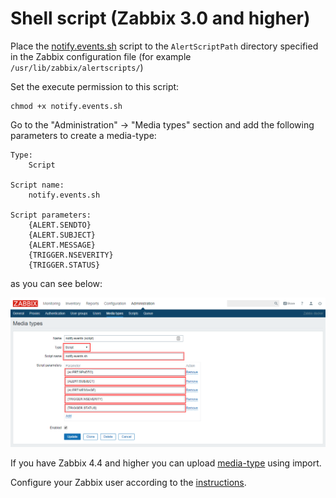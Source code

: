 # Shell script (Zabbix 3.0 and higher)

Place the [notify.events.sh](../../script/notify.events.sh) script to the `AlertScriptPath` directory specified
in the Zabbix configuration file (for example `/usr/lib/zabbix/alertscripts/`)

Set the execute permission to this script:
```shell script
chmod +x notify.events.sh
```

Go to the "Administration" -> "Media types" section and add the following parameters to create a media-type:

```text
Type:
    Script

Script name:
    notify.events.sh

Script parameters:
    {ALERT.SENDTO}
    {ALERT.SUBJECT}
    {ALERT.MESSAGE}
    {TRIGGER.NSEVERITY}
    {TRIGGER.STATUS}
```

as you can see below:

![script-media-type-create](../../images/script/media-type-create.png)

If you have Zabbix 4.4 and higher you can upload [media-type](../../script/media-type.xml) using import.

Configure your Zabbix user according to the [instructions](user.md).
